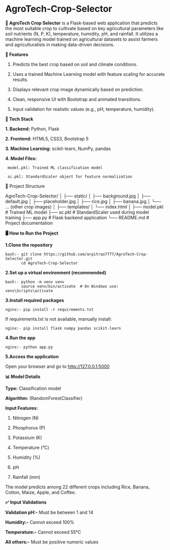 # AgroTech-Crop-Selector
**🌱 AgroTech Crop Selector**
is a Flask-based web application that predicts the most suitable crop to cultivate based on key agricultural parameters like soil nutrients (N, P, K), temperature, humidity, pH, and rainfall. It utilizes a machine learning model trained on agricultural datasets to assist farmers and agriculturalists in making data-driven decisions.


**🚀 Features**
1. Predicts the best crop based on soil and climate conditions.

2. Uses a trained Machine Learning model with feature scaling for accurate results.

3. Displays relevant crop image dynamically based on prediction.

4. Clean, responsive UI with Bootstrap and animated transitions.

5. Input validation for realistic values (e.g., pH, temperature, humidity).


**🧠 Tech Stack**

**1. Backend:** Python, Flask

**2. Frontend:** HTML5, CSS3, Bootstrap 5

**3. Machine Learning:** scikit-learn, NumPy, pandas

**4. Model Files:**

     model.pkl: Trained ML classification model

     sc.pkl: StandardScaler object for feature normalization
   

📁 Project Structure

AgroTech-Crop-Selector/
│
├── static/
│   ├── background.jpg
│   ├── default.jpg
│   ├── placeholder.jpg
│   ├── rice.jpg
│   ├── banana.jpg
│   └── ... (other crop images)
│
├── templates/
│   └── index.html
│
├── model.pkl       # Trained ML model
├── sc.pkl          # StandardScaler used during model training
├── app.py          # Flask backend application
└── README.md       # Project documentation


**🖥️ How to Run the Project**

**1.Clone the repository**

    bash:- git clone https://github.com/arpitrao7777/AgroTech-Crop-Selector.git
           cd AgroTech-Crop-Selector

**2.Set up a virtual environment (recommended)**

    bash:- python -m venv venv
           source venv/bin/activate  # On Windows use: venv\Scripts\activate

**3.Install required packages**

    nginx:- pip install -r requirements.txt

If requirements.txt is not available, manually install:

    nginx:- pip install flask numpy pandas scikit-learn

**4.Run the app**

    nginx:- python app.py

**5.Access the application**

Open your browser and go to http://127.0.0.1:5000


**📊 Model Details**

**Type:** Classification model

**Algorithm:** (RandomForestClassifier)

**Input Features:**

1. Nitrogen (N)

2. Phosphorus (P)

3. Potassium (K)

4. Temperature (°C)

5. Humidity (%)

6. pH

7. Rainfall (mm)

The model predicts among 22 different crops including Rice, Banana, Cotton, Maize, Apple, and Coffee.


**✅ Input Validations**

**Validation pH:-**
Must be between 1 and 14

**Humidity:-**
Cannot exceed 100%

**Temperature:-**
Cannot exceed 55°C

**All others:-**
Must be positive numeric values
